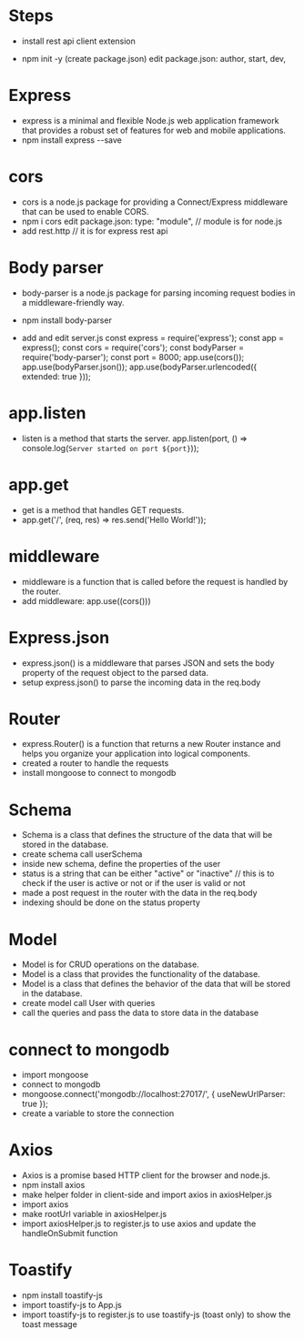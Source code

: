 # Steps

- install rest api client extension

- npm init -y (create package.json)
  edit package.json: author, start, dev,

# Express

- express is a minimal and flexible Node.js web application framework that provides a robust set of features for web and mobile applications.
- npm install express --save

# cors

- cors is a node.js package for providing a Connect/Express middleware that can be used to enable CORS.
- npm i cors
  edit package.json: type: "module", // module is for node.js
- add rest.http // it is for express rest api

# Body parser

- body-parser is a node.js package for parsing incoming request bodies in a middleware-friendly way.
- npm install body-parser

- add and edit server.js
  const express = require('express');
  const app = express();
  const cors = require('cors');
  const bodyParser = require('body-parser');
  const port = 8000;
  app.use(cors());
  app.use(bodyParser.json());
  app.use(bodyParser.urlencoded({ extended: true }));

# app.listen

- listen is a method that starts the server.
  app.listen(port, () => console.log(`Server started on port ${port}`));

# app.get

- get is a method that handles GET requests.
- app.get('/', (req, res) => res.send('Hello World!'));

# middleware

- middleware is a function that is called before the request is handled by the router.
- add middleware: app.use((cors()))

# Express.json

- express.json() is a middleware that parses JSON and sets the body property of the request object to the parsed data.
- setup express.json() to parse the incoming data in the req.body

# Router

- express.Router() is a function that returns a new Router instance and helps you organize your application into logical components.
- created a router to handle the requests
- install mongoose to connect to mongodb

# Schema

- Schema is a class that defines the structure of the data that will be stored in the database.
- create schema call userSchema
- inside new schema, define the properties of the user
- status is a string that can be either "active" or "inactive" // this is to check if the user is active or not or if the user is valid or not
- made a post request in the router with the data in the req.body
- indexing should be done on the status property

# Model

- Model is for CRUD operations on the database.
- Model is a class that provides the functionality of the database.
- Model is a class that defines the behavior of the data that will be stored in the database.
- create model call User with queries
- call the queries and pass the data to store data in the database

# connect to mongodb

- import mongoose
- connect to mongodb
- mongoose.connect('mongodb://localhost:27017/', { useNewUrlParser: true });
- create a variable to store the connection

# Axios

- Axios is a promise based HTTP client for the browser and node.js.
- npm install axios
- make helper folder in client-side and import axios in axiosHelper.js
- import axios
- make rootUrl variable in axiosHelper.js
- import axiosHelper.js to register.js to use axios and update the handleOnSubmit function

# Toastify

- npm install toastify-js
- import toastify-js to App.js
- import toastify-js to register.js to use toastify-js (toast only) to show the toast message
